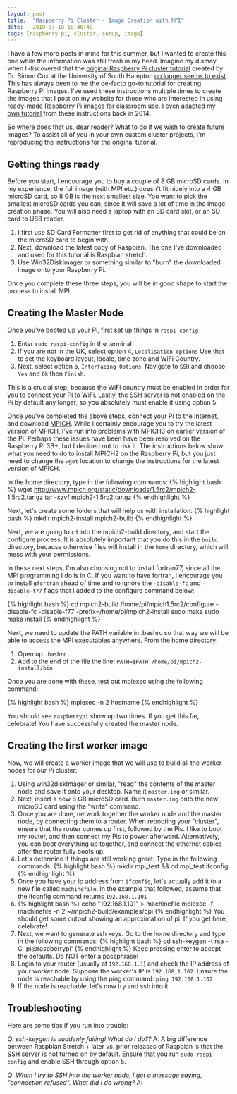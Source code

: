 ```yaml
---
layout: post
title:  "Raspberry Pi Cluster - Image Creation with MPI"
date:   2018-07-18 10:40:48
tags: [raspberry pi, cluster, setup, image]
---
```

I have a few more posts in mind for this summer, but I wanted to create 
this one while the information was still fresh in my head. Imagine my 
dismay when I discovered that the [original Raspberry Pi cluster tutorial][rpi] 
created by Dr. Simon Cox at the University of South Hampton [no longer 
seems to exist][rpi]. This has always been to me the de-facto go-to tutorial 
for creating Raspberry Pi images. I've used these instructions multiple 
times to create the images that I post on my website for those who are 
interested in using ready-made Raspberry Pi images for classroom use. I even 
adapted my [own tutorial][pdf3] from these instructions back in 2014.

So where does that us, dear reader? What to do if we wish to create 
future images? To assist all of you in your own custom cluster projects, 
I'm reproducing the instructions for the original tutorial. 


## Getting things ready
Before you start, I encourage you to buy a couple of 8 GB microSD cards. In my 
experience, the full image (with MPI etc.) doesn't fit nicely into a 4 GB 
microSD card, so 8 GB is the next smallest size. You want to pick the smallest 
microSD cards you can, since it will save a lot of time in the image creation 
phase. You will also need a laptop with an SD card slot, or an SD card to USB 
reader.

1. I first use SD Card Formatter first to get rid of anything that could be on the 
   microSD card to begin with. 
2. Next, download the latest copy of Raspbian. The one I've downloaded and used 
   for this tutorial is Raspbian stretch.
3. Use Win32DiskImager or something similar to "burn" the downloaded image onto 
   your Raspberry Pi. 

Once you complete these three steps, you will be in good shape to start the 
process to install MPI.

## Creating the Master Node

Once you've booted up your Pi, first set up things in `raspi-config`

1. Enter `sudo raspi-config` in the terminal
2. If you are not in the UK, select option 4, `Localisation options` Use that 
   to set the keyboard layout, locale, time zone and WiFi Country. 
3. Next, select option 5, `Interfacing Options`. Navigate to `SSH` and choose 
   `Yes` and `Ok` then `Finish`.

This is a crucial step, because the WiFi country must be enabled in order for 
you to connect your Pi to WiFi. Lastly, the SSH server is not enabled on the 
Pi by default any longer, so you absolutely must enable it using option 5.


Once you've completed the above steps, connect your Pi to the Internet, and 
download [MPICH][mpich]. While I certainly encourage you to try the latest 
version of MPICH, I've run into problems with MPICH3 on earlier version of 
the Pi. Perhaps these issues have been have been resolved on the Raspberry Pi 
3B+, but I decided not to risk it. The instructions below show what you need 
to do to install MPICH2 on the Raspberry Pi, but you just need to change the 
`wget` location to change the instructions for the latest version of MPICH.

In the home directory, type in the following commands:
{% highlight bash %}
wget http://www.mpich.org/static/downloads/1.5rc2/mpich2-1.5rc2.tar.gz
tar -xzvf mpich2-1.5rc2.tar.gz
{% endhighlight %}

Next, let's create some folders that will help us with installation:
{% highlight bash %}
mkdir mpich2-install mpich2-build
{% endhighlight %}

Next, we are going to `cd` into the mpich2-build directory, and start the 
configure process. It is absolutely important that you do this in the `build` 
directory, because otherwise files will install in the `home` directory, which 
will mess with your permissions. 

In these next steps, I'm also choosing not to install fortran77, since all the 
MPI programming I do is in C. If you want to have fortran, I encourage you to 
install `gfortran` ahead of time and to ignore the `-disable-fc` and `-disable-f77` 
flags that I added to the configure command below:

{% highlight bash %}
cd mpich2-build
/home/pi/mpich1.5rc2/configure -disable-fc -disable-f77 -prefix=/home/pi/mpich2-install
sudo make
sudo make install
{% endhighlight %}

Next, we need to update the PATH variable in .bashrc so that way we will be 
able to access the MPI executables anywhere. From the home directory:

1. Open up `.bashrc`
2. Add to the end of the file the line: `PATH=$PATH:/home/pi/mpich2-install/bin`

Once you are done with these, test out mpiexec using the following command:

{% highlight bash %}
mpiexec -n 2 hostname
{% endhighlight %}

You should see `raspberrypi` show up two times. If you get this far, celebrate!
You have successfully created the master node.

## Creating the first worker image

Now, we will create a worker image that we will use to build all the worker 
nodes for our Pi cluster:

1. Using win32diskImager or similar, "read" the contents of the master node 
   and save it onto your desktop. Name it `master.img` or similar.
2. Next, insert a new 8 GB microSD card. Burn `master.img` onto the new microSD 
   card using the "write" command. 
3. Once you are done, network together the worker node and the master node, 
   by connecting them to a router. When rebooting your "cluster", ensure that 
   the router comes up first, followed by the Pis. I like to boot my router, 
   and then connect my Pis to power afterward. Alternatively, you can boot 
   everything up together, and connect the ethernet cables after the router 
   fully boots up.  
4. Let's determine if things are still working great. Type in the following 
   commands:
   {% highlight bash %}
   mkdir mpi_test && cd mpi_test
   ifconfig
   {% endhighlight %}
5. Once you have your ip address from `ifconfig`, let's actually add it to 
   a new file called `machinefile`. In the example that followed, assume that 
   the ifconfig command returns `192.168.1.101`
6. {% highlight bash %}
   echo "192.168.1.101" > machinefile
   mpiexec -f machinefile -n 2 ~/mpich2-build/examples/cpi
   {% endhighlight %}
   You should get some output showing an approximation of pi. If you get here, 
   celebrate!
7. Next, we want to generate ssh keys. Go to the home directory and type in 
   the following commands:
   {% highlight bash %}
   cd 
   ssh-keygen -t rsa -C 'pi@raspberrypi'
   {% endhighlight %}
   Keep pressing enter to accept the defaults. Do NOT enter a passphrase!
8. Login to your router (usually at `192.168.1.1`) and check the IP address 
   of your worker node. Suppose the worker's IP is `192.168.1.102`. Ensure 
   the node is reachable by using the ping command: `ping 192.168.1.102`
9. If the node is reachable, let's now try and ssh into it

## Troubleshooting

Here are some tips if you run into trouble:

*Q: ssh-keygen is suddenly failing! What do I do??*
A: A big difference between Raspbian Stretch + later vs. prior releases of 
   Raspbian is that the SSH server is not turned on by default. Ensure that 
   you run `sudo raspi-config` and enable SSH through option 5. 

*Q: When I try to SSH into the worker node, I get a message saying, "connection 
    refused". What did I do wrong?*
A: 

[rpi]: http://www.southampton.ac.uk/~sjc/raspberrypi/ 
[sdformat]: https://www.sdcard.org/downloads/formatter_4/ 
[win32]: https://sourceforge.net/projects/win32diskimager/ 
[pdf3]: http://www.suzannejmatthews.com/private/RaspberryPi_cluster.pdf 
[mpich]: http://www.mpich.org/downloads/
